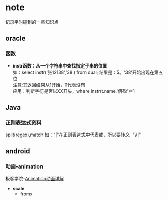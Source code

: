 # note
记录平时碰到的一些知识点<br>

## oracle
### 函数
* **instr函数：从一个字符串中查找指定子串的位置**<br>
如：select instr('张12138','38') from dual; 结果是：5。'38'开始出现在第五位<br>
注意:其返回结果从1开始，0代表没有<br>
应用：判断字符是否以XX开头，where instr(t.name,'佰盈')=1

## Java
### 正则表达式[资料](http://www.cnblogs.com/lzq198754/p/5780340.html)
split(regex),match
如："|"在正则表达式中代表或，所以要转义  "\\\\|"

## android
### 动画-animation
极客学院-[Animation动画详解](http://wiki.jikexueyuan.com/project/android-animation)
* **scale**
  * fromx
